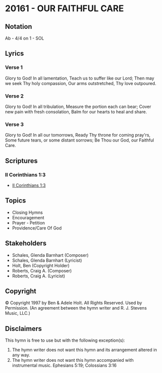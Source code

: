 # 20161 - OUR FAITHFUL CARE

## Notation

Ab - 4/4 on 1 - SOL

## Lyrics

### Verse 1

Glory to God! In all lamentation, Teach us to suffer like our Lord; Then may we seek Thy holy compassion, Our arms outstretched, Thy love outpoured.

### Verse 2

Glory to God! In all tribulation, Measure the portion each can bear; Cover new pain with fresh consolation, Balm for our hearts to heal and share.

### Verse 3

Glory to God! In all our tomorrows, Ready Thy throne for coming pray'rs, Some future tears, or some distant sorrows; Be Thou our God, our Faithful Care.


## Scriptures

### II Corinthians 1:3

- [II Corinthians 1:3](https://www.biblegateway.com/passage/?search=II%20Corinthians%201%3A3)


## Topics

- Closing Hymns
- Encouragement
- Prayer - Petition
- Providence/Care Of God

## Stakeholders

- Schales, Glenda Barnhart (Composer)
- Schales, Glenda Barnhart (Lyricist)
- Holt, Ben (Copyright Holder)
- Roberts, Craig A. (Composer)
- Roberts, Craig A. (Lyricist)

## Copyright

© Copyright 1997 by Ben & Adele Holt. All Rights Reserved. Used by Permission.
(An agreement between the hymn writer and R. J. Stevens Music, LLC.)

## Disclaimers

This hymn is free to use but with the following exception(s):
1. The hymn writer does not want this hymn and its arrangement altered in any way.
2. The hymn writer does not want this hymn accompanied with instrumental music.
Ephesians 5:19; Colossians 3:16

